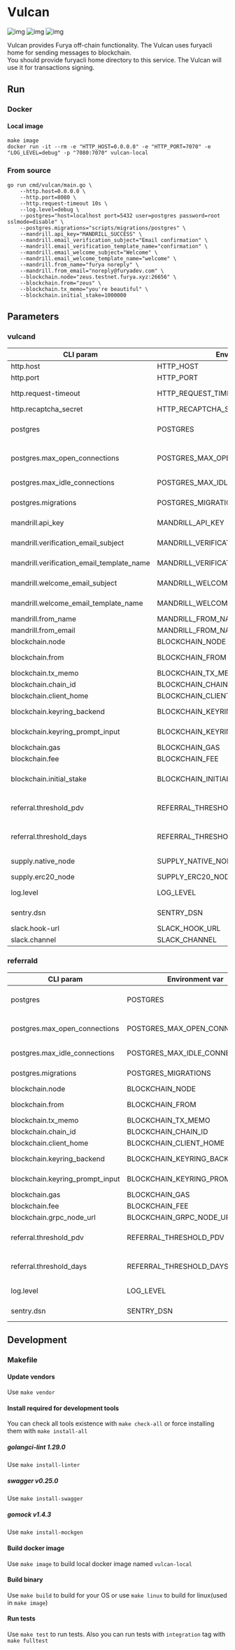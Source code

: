 # Vulcan
![img](https://img.shields.io/docker/cloud/build/furya/vulcan.svg) ![img](https://img.shields.io/github/go-mod/go-version/TessorNetwork/vulcan) ![img](https://img.shields.io/github/v/tag/TessorNetwork/vulcan?label=version)

Vulcan provides Furya off-chain functionality. The Vulcan uses furyacli home for sending messages to blockchain.  
You should provide furyacli home directory to this service. The Vulcan will use it for transactions signing. 


## Run
### Docker
#### Local image
```
make image
docker run -it --rm -e "HTTP_HOST=0.0.0.0" -e "HTTP_PORT=7070" -e "LOG_LEVEL=debug" -p "7080:7070" vulcan-local
```
### From source
```
go run cmd/vulcan/main.go \
    --http.host=0.0.0.0 \
    --http.port=8080 \
    --http.request-timeout 10s \
    --log.level=debug \
    --postgres="host=localhost port=5432 user=postgres password=root sslmode=disable" \
    --postgres.migrations="scripts/migrations/postgres" \
    --mandrill.api_key="MANDRILL_SUCCESS" \
    --mandrill.email_verification_subject="Email confirmation" \
    --mandrill.email_verification_template_name="confirmation" \
    --mandrill.email_welcome_subject="Welcome" \
    --mandrill.email_welcome_template_name="welcome" \
    --mandrill.from_name="furya noreply" \
    --mandrill.from_email="noreply@furyadev.com" \
    --blockchain.node="zeus.testnet.furya.xyz:26656" \
    --blockchain.from="zeus" \
    --blockchain.tx_memo="you're beautiful" \
    --blockchain.initial_stake=1000000
```

## Parameters
### vulcand
| CLI param         | Environment var          | Default | Required | Description
|---------------|------------------|-------------|-------|---------------------------------
| http.host         | HTTP_HOST         | 0.0.0.0 | true | host to bind server
| http.port    | HTTP_PORT    | 8080 | true | port to listen
| http.request-timeout | HTTP_REQUEST_TIMEOUT | 45s | false | request processing timeout
| http.recaptcha_secret | HTTP_RECAPTCHA_SECRET | | true | recaptcha secret
| postgres    | POSTGRES    | host=localhost port=5432 user=postgres password=root sslmode=disable | true | postgres dsn
| postgres.max_open_connections    | POSTGRES_MAX_OPEN_CONNECTIONS    | 0 | true | postgres maximal open connections count, 0 means unlimited
| postgres.max_idle_connections    | POSTGRES_MAX_IDLE_CONNECTIONS    | 5 | true | postgres maximal idle connections count
| postgres.migrations    | POSTGRES_MIGRATIONS    | /migrations/postgres | true | postgres migrations directory
| mandrill.api_key    | MANDRILL_API_KEY   | | true |  mandrillapp.com api key
| mandrill.verification_email_subject    | MANDRILL_VERIFICATION_EMAIL_SUBJECT    | furya.xyz - Verification | false | subject for verification emails
| mandrill.verification_email_template_name    | MANDRILL_VERIFICATION_EMAIL_TEMPLATE_NAME    | | true | mandrill's verification template to be sent
| mandrill.welcome_email_subject    | MANDRILL_WELCOME_EMAIL_SUBJECT    | furya.xyz - Verification | false | subject for welcome emails
| mandrill.welcome_email_template_name    | MANDRILL_WELCOME_EMAIL_TEMPLATE_NAME    | | true | mandrill's welcome template to be sent
| mandrill.from_name    | MANDRILL_FROM_NAME    | furya.xyz | false | name for emails sender
| mandrill.from_email    | MANDRILL_FROM_NAME    | noreply@furyadev.com | true | email for emails sender
| blockchain.node   | BLOCKCHAIN_NODE    | http://zeus.mainnet.furya.xyz:26657 | true | furya node address
| blockchain.from   | BLOCKCHAIN_FROM    | | true | furya account name to send stakes
| blockchain.tx_memo   | BLOCKCHAIN_TX_MEMO    | | false | furya tx's memo
| blockchain.chain_id   | BLOCKCHAIN_CHAIN_ID    | testnet | true| furya chain id
| blockchain.client_home   | BLOCKCHAIN_CLIENT_HOME    | ~/.furyacli | true | furyacli home directory
| blockchain.keyring_backend   | BLOCKCHAIN_KEYRING_BACKEND    | test | true | furyacli keyring backend
| blockchain.keyring_prompt_input   | BLOCKCHAIN_KEYRING_PROMPT_INPUT    | | false | furyacli keyring prompt input
| blockchain.gas   | BLOCKCHAIN_GAS    | 10 | false | gas amount
| blockchain.fee   | BLOCKCHAIN_FEE    | 1ufury | false | transaction fee
| blockchain.initial_stake | BLOCKCHAIN_INITIAL_STAKE | 1000000 | true | stakes count to be sent, 1DEC = 1000000 uDEC
| referral.threshold_pdv   | REFERRAL_THRESHOLD_PDV   | 100 | true | how many uPDV a user should obtain to get a referral reward
| referral.threshold_days   | REFERRAL_THRESHOLD_DAYS   | 30 | true | how many days a user should wait to get a referral reward
| supply.native_node | SUPPLY_NATIVE_NODE | https://zeus.testnet.furya.xyz | true | native rest node address
| supply.erc20_node | SUPPLY_ERC20_NODE | | true | erc20 node address
| log.level   | LOG_LEVEL   | info | false | level of logger (debug,info,warn,error)
| sentry.dsn    | SENTRY_DSN    | | sentry dsn
| slack.hook-url   | SLACK_HOOK_URL  | | false     | slack hook url
| slack.channel    | SLACK_CHANNEL   |alerts-dloan| false     | slack channel

### referrald
| CLI param         | Environment var          | Default | Required | Description
|---------------|------------------|---------------|-------|---------------------------------
| postgres    | POSTGRES    | host=localhost port=5432 user=postgres password=root sslmode=disable  | true | postgres dsn
| postgres.max_open_connections    | POSTGRES_MAX_OPEN_CONNECTIONS    | 0 | true | postgres maximal open connections count, 0 means unlimited
| postgres.max_idle_connections    | POSTGRES_MAX_IDLE_CONNECTIONS    | 5 | true | postgres maximal idle connections count
| postgres.migrations    | POSTGRES_MIGRATIONS    | /migrations/postgres | true | postgres migrations directory
| blockchain.node   | BLOCKCHAIN_NODE    | http://zeus.mainnet.furya.xyz:26657 | true | furya node address
| blockchain.from   | BLOCKCHAIN_FROM    | | true | furya account name to send stakes
| blockchain.tx_memo   | BLOCKCHAIN_TX_MEMO    | | false | furya tx's memo
| blockchain.chain_id   | BLOCKCHAIN_CHAIN_ID    | testnet | true| furya chain id
| blockchain.client_home   | BLOCKCHAIN_CLIENT_HOME    | ~/.furyacli | true | furyacli home directory
| blockchain.keyring_backend   | BLOCKCHAIN_KEYRING_BACKEND    | test | true | furyacli keyring backend
| blockchain.keyring_prompt_input   | BLOCKCHAIN_KEYRING_PROMPT_INPUT    | | false | furyacli keyring prompt input
| blockchain.gas   | BLOCKCHAIN_GAS    | 10 | false | gas amount
| blockchain.fee   | BLOCKCHAIN_FEE    | 1ufury | false | transaction fee
| blockchain.grpc_node_url   | BLOCKCHAIN_GRPC_NODE_URL    | hera.mainnet.furya.xyz:9090 | false | GRPC endpoint url
| referral.threshold_pdv   | REFERRAL_THRESHOLD_PDV   | 0.000100 | true | how many uPDV a user should obtain to get a referral reward
| referral.threshold_days   | REFERRAL_THRESHOLD_DAYS   | 30 | true | how many days a user should wait to get a referral reward
| log.level   | LOG_LEVEL   | info | false | level of logger (debug,info,warn,error)
| sentry.dsn    | SENTRY_DSN    |  | sentry dsn


## Development
### Makefile
#### Update vendors
Use `make vendor`
#### Install required for development tools
You can check all tools existence with `make check-all` or force installing them with `make install-all` 
##### golangci-lint 1.29.0
Use `make install-linter`
##### swagger v0.25.0
Use `make install-swagger`
##### gomock v1.4.3
Use `make install-mockgen`
#### Build docker image
Use `make image` to build local docker image named `vulcan-local`
#### Build binary
Use `make build` to build for your OS or use `make linux` to build for linux(used in `make image`) 
#### Run tests
Use `make test` to run tests. Also you can run tests with `integration` tag with `make fulltest`
